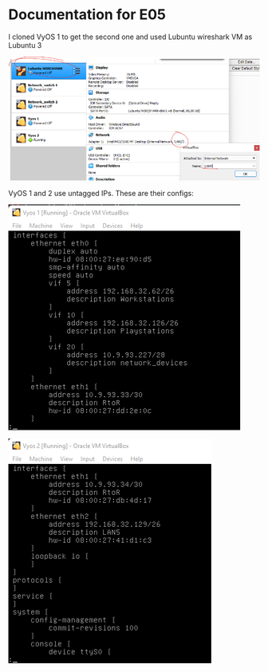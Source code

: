 # Documentation for E05

I cloned VyOS 1 to get the second one and used Lubuntu wireshark VM as Lubuntu 3

![](./E05/wschange.png) 

VyOS 1 and 2 use untagged IPs. These are their configs:

![](./E05/vyos1.png) 

![](./E05/vyos2.png)
